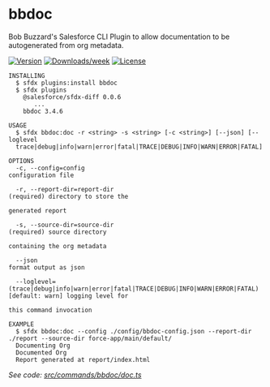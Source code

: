 bbdoc
=====

Bob Buzzard&#39;s Salesforce CLI Plugin to allow documentation to be autogenerated from org metadata.

[![Version](https://img.shields.io/npm/v/bbdoc.svg)](https://npmjs.org/package/bbdoc)
[![Downloads/week](https://img.shields.io/npm/dw/bbdoc.svg)](https://npmjs.org/package/bbdoc)
[![License](https://img.shields.io/npm/l/bbdoc.svg)](https://github.com/keirbowden/LDNSCall2020Plugin/blob/master/package.json)


```sh-session
INSTALLING
  $ sfdx plugins:install bbdoc
  $ sfdx plugins
    @salesforce/sfdx-diff 0.0.6
       ...
    bbdoc 3.4.6

USAGE
  $ sfdx bbdoc:doc -r <string> -s <string> [-c <string>] [--json] [--loglevel 
  trace|debug|info|warn|error|fatal|TRACE|DEBUG|INFO|WARN|ERROR|FATAL]

OPTIONS
  -c, --config=config                                                               configuration file

  -r, --report-dir=report-dir                                                       (required) directory to store the
                                                                                    generated report

  -s, --source-dir=source-dir                                                       (required) source directory
                                                                                    containing the org metadata

  --json                                                                            format output as json

  --loglevel=(trace|debug|info|warn|error|fatal|TRACE|DEBUG|INFO|WARN|ERROR|FATAL)  [default: warn] logging level for
                                                                                    this command invocation

EXAMPLE
  $ sfdx bbdoc:doc --config ./config/bbdoc-config.json --report-dir ./report --source-dir force-app/main/default/
  Documenting Org
  Documented Org
  Report generated at report/index.html
```

_See code: [src/commands/bbdoc/doc.ts](https://github.com/keirbowden/LDNSCall2020Plugin/blob/V3.4.0/src/commands/bbdoc/doc.ts)_
